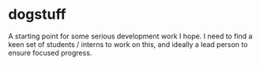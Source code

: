 # dogstuff

A starting point for some serious development work I hope.
I need to find a keen set of students / interns to work on this, and ideally a lead person to ensure focused progress.
